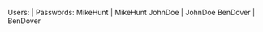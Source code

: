 <!-- Ju Long 19013345 -->

Users:     | Passwords:
MikeHunt   | MikeHunt
JohnDoe    | JohnDoe
BenDover   | BenDover

<!-- Ju Long 19013345 -->
